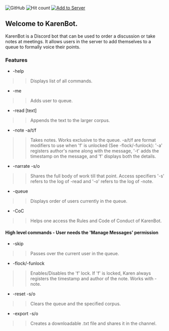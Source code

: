 ![GitHub](https://img.shields.io/github/license/orectique/KarenBot) ![Hit count](https://hits.vercel.app/orectique/karenbot.svg) [![Add to Server](https://img.shields.io/badge/Discord-Add%20to%20Server-blue)](https://discord.com/api/oauth2/authorize?client_id=873981661187039263&permissions=100352&scope=bot)

## Welcome to KarenBot.

KarenBot is a Discord bot that can be used to order a discussion or take notes at meetings. It allows users in the server to add themselves to a queue to formally voice their points.

### Features

- -help
>> Displays list of all commands.
- -me
>> Adds user to queue.
- -read [text]
>> Appends the text to the larger corpus.
- -note -a/t/f
>> Takes notes. Works exclusive to the queue. -a/t/f are format modifiers to use when 'f' is unlocked (See -flock/-funlock): '-a' registers author's name along with the message, '-t' adds the timestamp on the message, and 'f' displays both the details.
- -narrate -s/o
>> Shares the full body of work till that point. Access specifiers '-s' refers to the log of -read and '-o' refers to the log of -note.
- -queue
>> Displays order of users currently in the queue.
- -CoC
>> Helps one access the Rules and Code of Conduct of KarenBot.

#### High level commands - User needs the 'Manage Messages' permission
- -skip
>> Passes over the current user in the queue.
- -flock/-funlock
>> Enables/Disables the 'f' lock. If 'f' is locked, Karen always registers the timestamp and author of the note. Works with -note.
- -reset -s/o
>> Clears the queue and the specified corpus.
- -export -s/o
>> Creates a downloadable .txt file and shares it in the channel.
